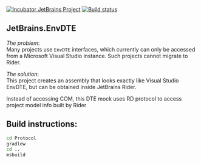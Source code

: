 ﻿[![Incubator JetBrains Project](http://jb.gg/badges/incubator.svg)](https://confluence.jetbrains.com/display/ALL/JetBrains+on+GitHub)
[![Build status](https://ci.appveyor.com/api/projects/status/3k72xhgntrj5t9h2?svg=true)](https://ci.appveyor.com/project/kirillgla/jetbrains-envdte)

JetBrains.EnvDTE
----
*The problem*:  
Many projects use `EnvDTE` interfaces, which currently can only be accessed from a Microsoft Visual Studio instance. Such projects cannot migrate to Rider.

*The solution*:  
This project creates an assembly that looks exactly like Visual Studio EnvDTE, but can be obtained inside JetBrains Rider.

Instead of accessing COM, this DTE mock uses RD protocol to access project model info built by Rider

Build instructions:
----
```bash
cd Protocol
gradlew
cd ..
msbuild
```
